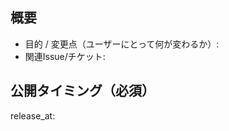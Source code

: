 ## 概要
- 目的 / 変更点（ユーザーにとって何が変わるか）:
- 関連Issue/チケット:

## 公開タイミング（必須）
<!-- detect-release-type がここを機械的に読み取ります。
以下の1行のみを使用してください。前後に説明を入れないこと。-->

<!-- 例: release_at: 2025-09-21T12:00:00Z -->
release_at: